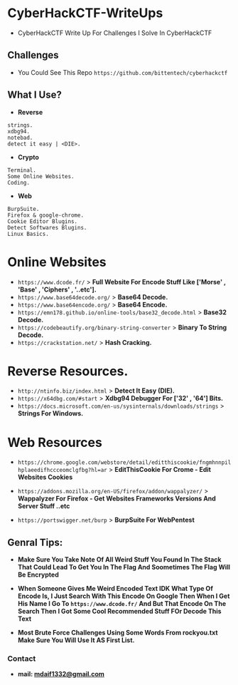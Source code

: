 # CyberHackCTF-WriteUps
- CyberHackCTF Write Up For Challenges I Solve In CyberHackCTF

## Challenges

- You Could See This Repo ```https://github.com/bittentech/cyberhackctf```
## What I Use?

- **Reverse**
```
strings.
xdbg94.
notebad.
detect it easy | <DIE>.
```

- **Crypto**
```
Terminal.
Some Online Websites.
Coding.
```

- **Web**
```
BurpSuite.
Firefox & google-chrome.
Cookie Editor Blugins.
Detect Softwares Blugins.
Linux Basics.
```

# Online Websites

- ```https://www.dcode.fr/``` > **Full Website For Encode Stuff Like ['Morse' , 'Base' , 'Ciphers' , '..etc'].**
- ```https://www.base64decode.org/``` > **Base64 Decode.**
- ```https://www.base64encode.org/``` > **Base64 Encode.**
- ```https://emn178.github.io/online-tools/base32_decode.html``` > **Base32 Decode.**
- ```https://codebeautify.org/binary-string-converter``` > **Binary To String Decode.**
- ```https://crackstation.net/``` > **Hash Cracking.**


# Reverse Resources.

- ```http://ntinfo.biz/index.html``` > **Detect It Easy (DIE).**
- ```https://x64dbg.com/#start``` > **Xdbg94 Debugger For ['32' , '64'] Bits.**
- ```https://docs.microsoft.com/en-us/sysinternals/downloads/strings``` > **Strings For Windows.**

# Web Resources

- ```https://chrome.google.com/webstore/detail/editthiscookie/fngmhnnpilhplaeedifhccceomclgfbg?hl=ar``` > **EditThisCookie For Crome - Edit Websites Cookies**
- ```https://addons.mozilla.org/en-US/firefox/addon/wappalyzer/``` > **Wappalyzer For Firefox - Get Websites Frameworks Versions And Server Stuff ..etc**

- ```https://portswigger.net/burp``` > **BurpSuite For WebPentest**

## Genral Tips:

- **Make Sure You Take Note Of All Weird Stuff You Found In The Stack That Could Lead To Get You In The Flag And Soometimes The Flag Will Be Encrypted**

- **When Someone Gives Me Weird Encoded Text IDK What Type Of Encode Is, I Just Search With This Encode On Google Then When I Get His Name I Go To ```https://www.dcode.fr/``` And But That Encode On The Search Then I Got Some Cool Recommended Stuff FOr Decode This Text**

- **Most Brute Force Challenges Using Some Words From rockyou.txt Make Sure You Will Use It AS First List.**

### Contact
- **mail: mdaif1332@gmail.com**

